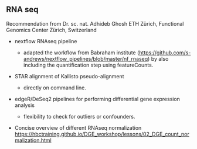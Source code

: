 ## RNA seq
Recommendation from 
Dr. sc. nat. Adhideb Ghosh
ETH Zürich, Functional Genomics Center Zürich, Switzerland

* nextflow RNAseq pipeline
    * adapted the workflow from Babraham institute (https://github.com/s-andrews/nextflow_pipelines/blob/master/nf_rnaseq) by also including the quantification step using featureCounts.

* STAR alignment of Kallisto pseudo-alignment
    * directly on command line.

* edgeR/DeSeq2 pipelines for performing differential gene expression analysis 
    * flexibility to check for outliers or confounders.

* Concise overview of different RNAseq normalization <https://hbctraining.github.io/DGE_workshop/lessons/02_DGE_count_normalization.html>

